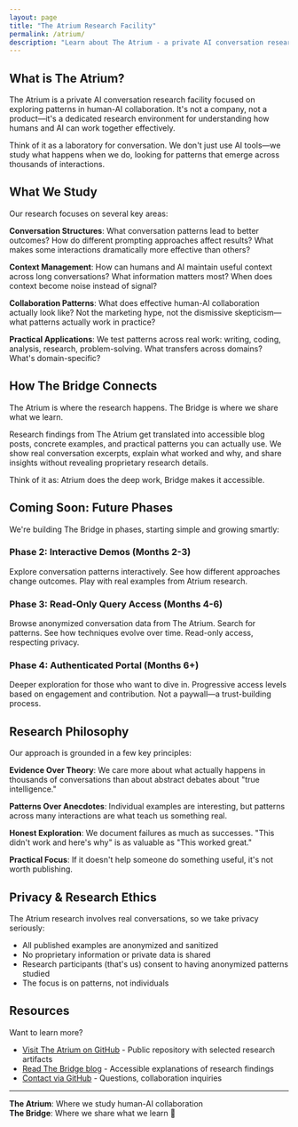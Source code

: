 ```yaml
---
layout: page
title: "The Atrium Research Facility"
permalink: /atrium/
description: "Learn about The Atrium - a private AI conversation research facility exploring human-AI collaboration patterns."
---
```


## What is The Atrium?

The Atrium is a private AI conversation research facility focused on exploring patterns in human-AI collaboration. It's not a company, not a product—it's a dedicated research environment for understanding how humans and AI can work together effectively.

Think of it as a laboratory for conversation. We don't just use AI tools—we study what happens when we do, looking for patterns that emerge across thousands of interactions.

## What We Study

Our research focuses on several key areas:

**Conversation Structures**: What conversation patterns lead to better outcomes? How do different prompting approaches affect results? What makes some interactions dramatically more effective than others?

**Context Management**: How can humans and AI maintain useful context across long conversations? What information matters most? When does context become noise instead of signal?

**Collaboration Patterns**: What does effective human-AI collaboration actually look like? Not the marketing hype, not the dismissive skepticism—what patterns actually work in practice?

**Practical Applications**: We test patterns across real work: writing, coding, analysis, research, problem-solving. What transfers across domains? What's domain-specific?

## How The Bridge Connects

The Atrium is where the research happens. The Bridge is where we share what we learn.

Research findings from The Atrium get translated into accessible blog posts, concrete examples, and practical patterns you can actually use. We show real conversation excerpts, explain what worked and why, and share insights without revealing proprietary research details.

Think of it as: Atrium does the deep work, Bridge makes it accessible.

## Coming Soon: Future Phases

We're building The Bridge in phases, starting simple and growing smartly:

### Phase 2: Interactive Demos (Months 2-3)

Explore conversation patterns interactively. See how different approaches change outcomes. Play with real examples from Atrium research.

### Phase 3: Read-Only Query Access (Months 4-6)

Browse anonymized conversation data from The Atrium. Search for patterns. See how techniques evolve over time. Read-only access, respecting privacy.

### Phase 4: Authenticated Portal (Months 6+)

Deeper exploration for those who want to dive in. Progressive access levels based on engagement and contribution. Not a paywall—a trust-building process.

## Research Philosophy

Our approach is grounded in a few key principles:

**Evidence Over Theory**: We care more about what actually happens in thousands of conversations than about abstract debates about "true intelligence."

**Patterns Over Anecdotes**: Individual examples are interesting, but patterns across many interactions are what teach us something real.

**Honest Exploration**: We document failures as much as successes. "This didn't work and here's why" is as valuable as "This worked great."

**Practical Focus**: If it doesn't help someone do something useful, it's not worth publishing.

## Privacy & Research Ethics

The Atrium research involves real conversations, so we take privacy seriously:

- All published examples are anonymized and sanitized
- No proprietary information or private data is shared
- Research participants (that's us) consent to having anonymized patterns studied
- The focus is on patterns, not individuals

## Resources

Want to learn more?

- [Visit The Atrium on GitHub](https://github.com/tmorgan181/Atrium) - Public repository with selected research artifacts
- [Read The Bridge blog](/posts/) - Accessible explanations of research findings
- [Contact via GitHub](https://github.com/tmorgan181) - Questions, collaboration inquiries

---

**The Atrium**: Where we study human-AI collaboration  
**The Bridge**: Where we share what we learn 🌉
